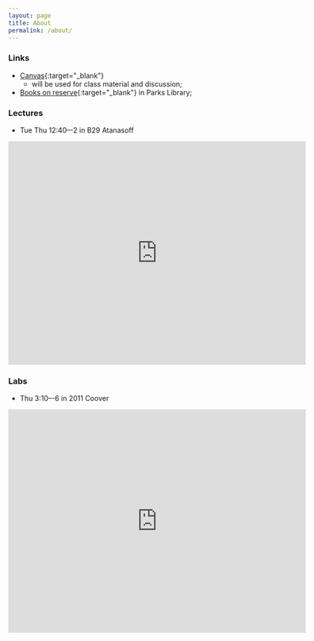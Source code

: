 ```yaml
---
layout: page
title: About
permalink: /about/
---
```


### Links 

* [Canvas][canvas]{:target="_blank"}
   - will be used for class material and discussion; 
* [Books on reserve][reserve]{:target="_blank"} in Parks Library;

[reserve]:http://app.lib.iastate.edu.proxy.lib.iastate.edu/reserve/courselist.php?curCourseid=28581
[canvas]: https://canvas.iastate.edu/

### Lectures

* Tue Thu 12:40–-2 in B29 Atanasoff


<iframe src="https://www.google.com/maps/embed?pb=!1m18!1m12!1m3!1d2963.7703893904145!2d-93.65337258484193!3d42.026657864083774!2m3!1f0!2f0!3f0!3m2!1i1024!2i768!4f13.1!3m3!1m2!1s0x87ee70a595b33dd9%3A0xa5aab0b43b3ef265!2sHoover%20Hall%2C%20528%20Bissell%20Rd%2C%20Ames%2C%20IA%2050012!5e0!3m2!1sen!2sus!4v1577052155178!5m2!1sen!2sus" width="600" height="450" frameborder="0" style="border:0;" allowfullscreen=""></iframe>


### Labs

* Thu 3:10–-6 in 2011 Coover

<iframe src="https://www.google.com/maps/embed?pb=!1m18!1m12!1m3!1d1481.8350052977557!2d-93.65192470763411!3d42.028810979108556!2m3!1f0!2f0!3f0!3m2!1i1024!2i768!4f13.1!3m3!1m2!1s0x87ee70a51523ae41%3A0x763ad7d22f6cee62!2sCoover+Hall!5e0!3m2!1sen!2sus!4v1514994571351" width="600" height="450" frameborder="0" style="border:0" allowfullscreen></iframe>
